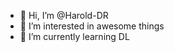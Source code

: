 - 👋 Hi, I’m @Harold-DR
- 👀 I’m interested in awesome things
- 🌱 I’m currently learning DL


<!---
Harold-DR/Harold-DR is a ✨ special ✨ repository because its `README.md` (this file) appears on your GitHub profile.
You can click the Preview link to take a look at your changes.
--->
